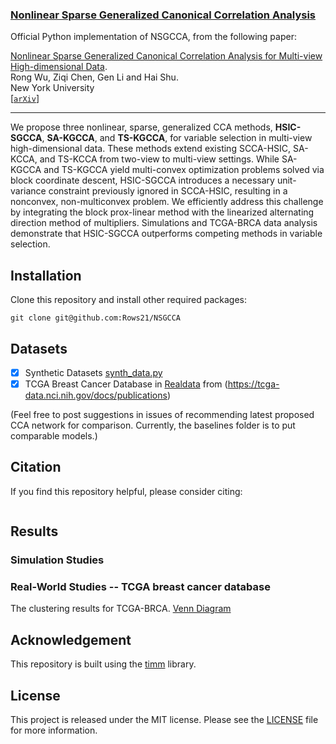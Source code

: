 ### [Nonlinear Sparse Generalized Canonical Correlation Analysis]()

Official Python implementation of NSGCCA, from the following paper:

[Nonlinear Sparse Generalized Canonical Correlation Analysis for Multi-view High-dimensional Data]().  \
Rong Wu, Ziqi Chen, Gen Li and Hai Shu. \
New York University \
[[`arXiv`]()]

---

We propose three nonlinear, sparse, generalized CCA methods, **HSIC-SGCCA**, **SA-KGCCA**, and **TS-KGCCA**, for variable selection in multi-view high-dimensional data. 
These methods extend existing SCCA-HSIC, SA-KCCA, and TS-KCCA from two-view to multi-view settings. While SA-KGCCA and TS-KGCCA yield multi-convex optimization problems solved via block coordinate descent, HSIC-SGCCA introduces a necessary unit-variance constraint previously ignored in SCCA-HSIC, resulting in a nonconvex, non-multiconvex problem.
We efficiently address this challenge by integrating the block prox-linear method with the  linearized
alternating direction method of multipliers. 
Simulations and TCGA-BRCA data analysis demonstrate that HSIC-SGCCA outperforms competing methods in variable selection.

 ## Installation
Clone this repository and install other required packages:
```
git clone git@github.com:Rows21/NSGCCA
```

 ## Datasets
  - [x] Synthetic Datasets [synth_data.py](/NSGCCA/synth_data.py)
  - [x] TCGA Breast Cancer Database in [Realdata](/Realdata/Data_download_preprocess.R) from (https://tcga-data.nci.nih.gov/docs/publications)
 
 (Feel free to post suggestions in issues of recommending latest proposed CCA network for comparison. Currently, the baselines folder is to put comparable models.)
 
 <!-- ✅ ⬜️  -->

 ## Citation
If you find this repository helpful, please consider citing:
```

```

 ## Results 
 ### Simulation Studies


### Real-World Studies -- TCGA breast cancer database
The clustering results for TCGA-BRCA. [Venn Diagram](/NSGCCA/visual/venn_diagram.html)

## Acknowledgement
This repository is built using the [timm](https://github.com/rwightman/pytorch-image-models) library.

## License
This project is released under the MIT license. Please see the [LICENSE](LICENSE) file for more information.
